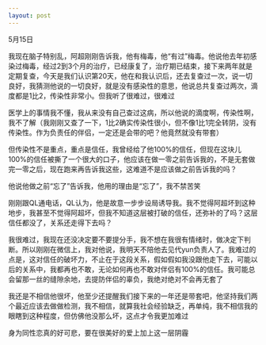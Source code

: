 ```yaml
---
layout: post
---
```

5月15日

我现在脑子特别乱，阿超刚刚告诉我，他有梅毒，他“有过”梅毒。他说他去年初感染过梅毒，经过2到3个月的治疗，已经康复了，治疗期已结束，接下来两年就是定期复查，今天是我们认识第20天，他在和我认识后，还去复查过一次，说一切良好，我猜测他说的一切良好，就是没有感染性的意思，他说总共复查过两次，滴度都是1比2，传染性非常小。但我听了很难过，很难过

医学上的事情我不懂，我从来没有自己查过这病，所以他说的滴度啊，传染性啊，我不了解（我刚刚又查了一下，1比2确实传染性很小，但不像1比1完全转阴，没有传染性。作为负责任的伴侣，一定还是会带的吧？他竟然就没有带套）

但传染性不是重点，重点是信任，我曾经给了他100%的信任，但现在这块儿100%的信任被撕了一个很大的口子，他应该在做一零之前告诉我的，不是无套做完一零之后，现在跑来再告诉我这些，这难道不是应该做之前告诉我的吗？

他说他做之前“忘了”告诉我，他用的理由是“忘了”，我不禁苦笑

刚刚跟QL通电话，QL认为，他是故意一步步设局诱导我。我不觉得阿超坏到这种地步，我甚至不觉得阿超坏，但我不知道这层被打破的信任，还弥补的了吗？这层信任都没了，关系还走得下去吗？

我很难过，我现在还没决定要不要提分手，我不想在我很有情绪时，做决定下判断。所以刚刚在微信上，我对他说，我明天不陪他去见代yun负责人了。我难过的点是，这对信任的破坏力，不止在于这段关系，假如假如我没跟他走下去，可能以后的关系中，我都再也不敢，无论如何再也不敢对伴侣有100%的信任。我可能总会留那一丝的缝隙余地，去提防伴侣的辜负，我绝对绝对不会再无套了

我还是不相信他很坏，他至少还提醒我们接下来的一年还是带套吧，他坚持我们两个最近应该去做做检测，我不相信，就算我社会经验缺乏，再单纯，我不相信我的眼瞎到这种程度，但仿佛他没那么坏，这点才令我更加难过

身为同性恋真的好可悲，要在很美好的爱上加上这一层阴霾

